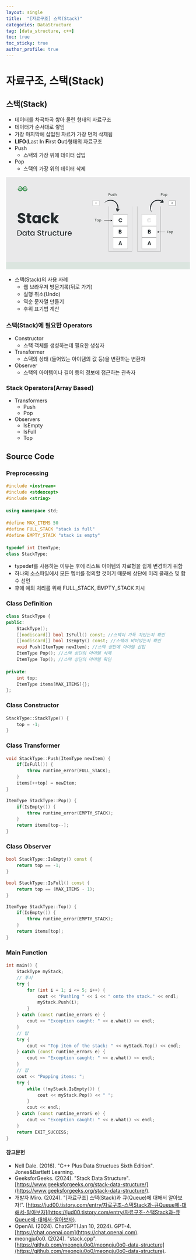 ```yaml
---
layout: single
title:  "[자료구조] 스택(Stack)"
categories: DataStructure
tag: [data_structure, c++]
toc: true
toc_sticky: true
author_profile: true
---
```


# 자료구조, 스택(Stack)

## 스택(Stack)
- 데이터를 차곡차곡 쌓아 올린 형태의 자료구조
- 데이터가 순서대로 쌓임
- 가장 마지막에 삽입된 자료가 가장 먼저 삭제됨
- **LIFO**(**L**ast **I**n **F**irst **O**ut)형태의 자료구조
- Push
    - 스택의 가장 위에 데이터 삽입
- Pop
    - 스택의 가장 위의 데이터 삭제

![Stack](/images/2024-01-16-Stack/Stack.png)

- 스택(Stack)의 사용 사례
    - 웹 브라우저 방문기록(뒤로 가기)
    - 실행 취소(Undo)
    - 역순 문자열 만들기
    - 후위 표기법 계산

### 스택(Stack)에 필요한 Operators
- Constructor
    - 스택 객체를 생성하는데 필요한 생성자
- Transformer
    - 스택의 상태 (들어있는 아이템의 값 등)을 변환하는 변환자
- Observer
    - 스택의 아이템이나 길이 등의 정보에 접근하는 관측자

### Stack Operators(Array Based)
- Transformers
    - Push
    - Pop
- Observers
    - IsEmpty
    - IsFull
    - Top

## Source Code
### Preprocessing
```cpp
#include <iostream>
#include <stdexcept>
#include <string>

using namespace std;

#define MAX_ITEMS 50
#define FULL_STACK "stack is full"
#define EMPTY_STACK "stack is empty"

typedef int ItemType;
class StackType;
```
- typedef를 사용하는 이유는 후에 리스트 아이템의 자료형을 쉽게 변경하기 위함
- 하나의 소스파일에서 모든 멤버를 정의할 것이기 때문에 상단에 미리 클래스 및 함수 선언
- 후에 예외 처리를 위해 FULL_STACK, EMPTY_STACK 지시

### Class Definition
```cpp
class StackType {
public:
    StackType();
    [[nodiscard]] bool IsFull() const; //스택이 가득 차있는지 확인
    [[nodiscard]] bool IsEmpty() const; //스택이 비어있는지 확인
    void Push(ItemType newItem); //스택 상단에 아이템 삽입
    ItemType Pop(); //스택 상단의 아이템 삭제
    ItemType Top(); //스택 상단의 아이템 확인

private:
    int top;
    ItemType items[MAX_ITEMS]{};
};
```

### Class Constructor
```cpp
StackType::StackType() {
    top = -1;
}
```

### Class Transformer
```cpp
void StackType::Push(ItemType newItem) {
    if(IsFull()) {
        throw runtime_error(FULL_STACK);
    }
    items[++top] = newItem;
}
```

```cpp
ItemType StackType::Pop() {
    if(IsEmpty()) {
        throw runtime_error(EMPTY_STACK);
    }
    return items[top--];
}
```

### Class Observer
```cpp
bool StackType::IsEmpty() const {
    return top == -1;
}
```

```cpp
bool StackType::IsFull() const {
    return top == (MAX_ITEMS - 1);
}
```

```cpp
ItemType StackType::Top() {
    if(IsEmpty()) {
        throw runtime_error(EMPTY_STACK);
    }
    return items[top];
}
```

### Main Function
```cpp
int main() {
    StackType myStack;
    // 푸시
    try {
        for (int i = 1; i <= 5; i++) {
            cout << "Pushing " << i << " onto the stack." << endl;
            myStack.Push(i);
        }
    } catch (const runtime_error& e) {
        cout << "Exception caught: " << e.what() << endl;
    }
    // 탑
    try {
        cout << "Top item of the stack: " << myStack.Top() << endl;
    } catch (const runtime_error& e) {
        cout << "Exception caught: " << e.what() << endl;
    }
    // 팝
    cout << "Popping items: ";
    try {
        while (!myStack.IsEmpty()) {
            cout << myStack.Pop() << " ";
        }
        cout << endl;
    } catch (const runtime_error& e) {
        cout << "Exception caught: " << e.what() << endl;
    }
    return EXIT_SUCCESS;
}
```

#### 참고문헌
- Nell Dale. (2016). "C++ Plus Data Structues Sixth Edition". Jones&Bartlett Learning.
- GeeksforGeeks. (2024). "Stack Data Structure". [https://www.geeksforgeeks.org/stack-data-structure/](https://www.geeksforgeeks.org/stack-data-structure/).
- 개발자 Miro. (2024). "[자료구조] 스택(Stack)과 큐(Queue)에 대해서 알아보자!". [https://jud00.tistory.com/entry/자료구조-스택Stack과-큐Queue에-대해서-알아보자](https://jud00.tistory.com/entry/자료구조-스택Stack과-큐Queue에-대해서-알아보자).
- OpenAI. (2024). ChatGPT(Jan 10, 2024). GPT-4. [https://chat.openai.com](https://chat.openai.com).
- meongju0o0. (2024). "stack.cpp". [https://github.com/meongju0o0/meongju0o0-data-structure](https://github.com/meongju0o0/meongju0o0-data-structure).